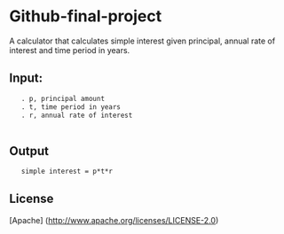 # Github-final-project

A calculator that calculates simple interest given principal, annual rate of interest and time period in years.

## Input:
```Latex
   . p, principal amount
   . t, time period in years
   . r, annual rate of interest
   
   ```
## Output
```Latex
   simple interest = p*t*r
```
## License
[Apache] (http://www.apache.org/licenses/LICENSE-2.0)
